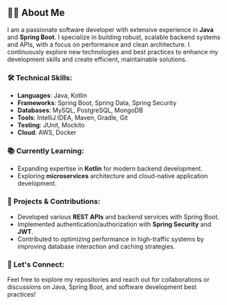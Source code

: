 ## 👨‍💻 About Me

I am a passionate software developer with extensive experience in **Java** and **Spring Boot**. I specialize in building robust, scalable backend systems and APIs, with a focus on performance and clean architecture. I continuously explore new technologies and best practices to enhance my development skills and create efficient, maintainable solutions.

### 🛠️ Technical Skills:
- **Languages**: Java, Kotlin
- **Frameworks**: Spring Boot, Spring Data, Spring Security
- **Databases**: MySQL, PostgreSQL, MongoDB
- **Tools**: IntelliJ IDEA, Maven, Gradle, Git
- **Testing**: JUnit, Mockito
- **Cloud**: AWS, Docker

### 📚 Currently Learning:
- Expanding expertise in **Kotlin** for modern backend development.
- Exploring **microservices** architecture and cloud-native application development.

### 🚀 Projects & Contributions:
- Developed various **REST APIs** and backend services with Spring Boot.
- Implemented authentication/authorization with **Spring Security** and **JWT**.
- Contributed to optimizing performance in high-traffic systems by improving database interaction and caching strategies.

### 💬 Let's Connect:
Feel free to explore my repositories and reach out for collaborations or discussions on Java, Spring Boot, and software development best practices!
